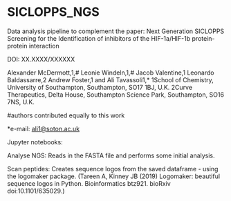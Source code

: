 # SICLOPPS_NGS

Data analysis pipeline to complement the paper: 
Next Generation SICLOPPS Screening for the Identification of inhibitors of the HIF-1a/HIF-1b protein-protein interaction 

DOI: XX.XXXX/XXXXXX

Alexander McDermott,1,# Leonie Windeln,1,# Jacob Valentine,1 Leonardo Baldassarre,2 Andrew Foster,1 and Ali Tavassoli1,* 
1School of Chemistry, University of Southampton, Southampton, SO17 1BJ, U.K. 
2Curve Therapeutics, Delta House, Southampton Science Park, Southampton, SO16 7NS, U.K.

#authors contributed equally to this work 

*e-mail: ali1@soton.ac.uk 

Jupyter notebooks:

Analyse NGS: Reads in the FASTA file and performs some initial analysis.

Scan peptides: Creates sequence logos from the saved dataframe - using the logomaker package. (Tareen A, Kinney JB (2019) Logomaker: beautiful sequence logos in Python. Bioinformatics btz921. bioRxiv doi:10.1101/635029.)
